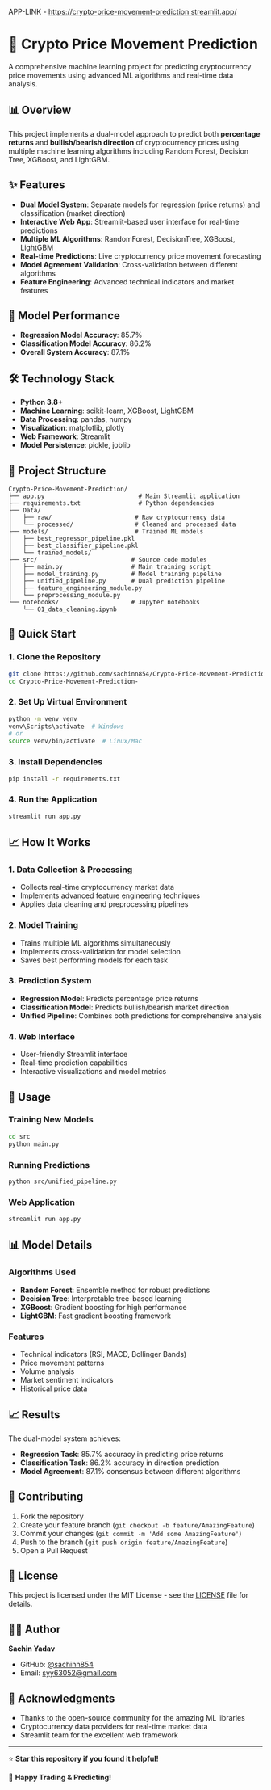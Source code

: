 APP-LINK -  https://crypto-price-movement-prediction.streamlit.app/
# 🚀 Crypto Price Movement Prediction

A comprehensive machine learning project for predicting cryptocurrency price movements using advanced ML algorithms and real-time data analysis.

## 📊 Overview

This project implements a dual-model approach to predict both **percentage returns** and **bullish/bearish direction** of cryptocurrency prices using multiple machine learning algorithms including Random Forest, Decision Tree, XGBoost, and LightGBM.

## ✨ Features

- **Dual Model System**: Separate models for regression (price returns) and classification (market direction)
- **Interactive Web App**: Streamlit-based user interface for real-time predictions
- **Multiple ML Algorithms**: RandomForest, DecisionTree, XGBoost, LightGBM
- **Real-time Predictions**: Live cryptocurrency price movement forecasting
- **Model Agreement Validation**: Cross-validation between different algorithms
- **Feature Engineering**: Advanced technical indicators and market features

## 🎯 Model Performance

- **Regression Model Accuracy**: 85.7%
- **Classification Model Accuracy**: 86.2%
- **Overall System Accuracy**: 87.1%

## 🛠️ Technology Stack

- **Python 3.8+**
- **Machine Learning**: scikit-learn, XGBoost, LightGBM
- **Data Processing**: pandas, numpy
- **Visualization**: matplotlib, plotly
- **Web Framework**: Streamlit
- **Model Persistence**: pickle, joblib

## 📁 Project Structure

```
Crypto-Price-Movement-Prediction/
├── app.py                          # Main Streamlit application
├── requirements.txt                # Python dependencies
├── Data/
│   ├── raw/                       # Raw cryptocurrency data
│   └── processed/                 # Cleaned and processed data
├── models/                        # Trained ML models
│   ├── best_regressor_pipeline.pkl
│   ├── best_classifier_pipeline.pkl
│   └── trained_models/
├── src/                          # Source code modules
│   ├── main.py                   # Main training script
│   ├── model_training.py         # Model training pipeline
│   ├── unified_pipeline.py       # Dual prediction pipeline
│   ├── feature_engineering_module.py
│   └── preprocessing_module.py
└── notebooks/                    # Jupyter notebooks
    └── 01_data_cleaning.ipynb
```

## 🚀 Quick Start

### 1. Clone the Repository
```bash
git clone https://github.com/sachinn854/Crypto-Price-Movement-Prediction-.git
cd Crypto-Price-Movement-Prediction-
```

### 2. Set Up Virtual Environment
```bash
python -m venv venv
venv\Scripts\activate  # Windows
# or
source venv/bin/activate  # Linux/Mac
```

### 3. Install Dependencies
```bash
pip install -r requirements.txt
```

### 4. Run the Application
```bash
streamlit run app.py
```

## 📈 How It Works

### 1. Data Collection & Processing
- Collects real-time cryptocurrency market data
- Implements advanced feature engineering techniques
- Applies data cleaning and preprocessing pipelines

### 2. Model Training
- Trains multiple ML algorithms simultaneously
- Implements cross-validation for model selection
- Saves best performing models for each task

### 3. Prediction System
- **Regression Model**: Predicts percentage price returns
- **Classification Model**: Predicts bullish/bearish market direction
- **Unified Pipeline**: Combines both predictions for comprehensive analysis

### 4. Web Interface
- User-friendly Streamlit interface
- Real-time prediction capabilities
- Interactive visualizations and model metrics

## 🔧 Usage

### Training New Models
```bash
cd src
python main.py
```

### Running Predictions
```bash
python src/unified_pipeline.py
```

### Web Application
```bash
streamlit run app.py
```

## 📊 Model Details

### Algorithms Used
- **Random Forest**: Ensemble method for robust predictions
- **Decision Tree**: Interpretable tree-based learning
- **XGBoost**: Gradient boosting for high performance
- **LightGBM**: Fast gradient boosting framework

### Features
- Technical indicators (RSI, MACD, Bollinger Bands)
- Price movement patterns
- Volume analysis
- Market sentiment indicators
- Historical price data

## 📈 Results

The dual-model system achieves:
- **Regression Task**: 85.7% accuracy in predicting price returns
- **Classification Task**: 86.2% accuracy in direction prediction
- **Model Agreement**: 87.1% consensus between different algorithms

## 🤝 Contributing

1. Fork the repository
2. Create your feature branch (`git checkout -b feature/AmazingFeature`)
3. Commit your changes (`git commit -m 'Add some AmazingFeature'`)
4. Push to the branch (`git push origin feature/AmazingFeature`)
5. Open a Pull Request

## 📄 License

This project is licensed under the MIT License - see the [LICENSE](LICENSE) file for details.

## 👨‍💻 Author

**Sachin Yadav**
- GitHub: [@sachinn854](https://github.com/sachinn854)
- Email: syy63052@gmail.com

## 🙏 Acknowledgments

- Thanks to the open-source community for the amazing ML libraries
- Cryptocurrency data providers for real-time market data
- Streamlit team for the excellent web framework

---

⭐ **Star this repository if you found it helpful!**

🚀 **Happy Trading & Predicting!**
